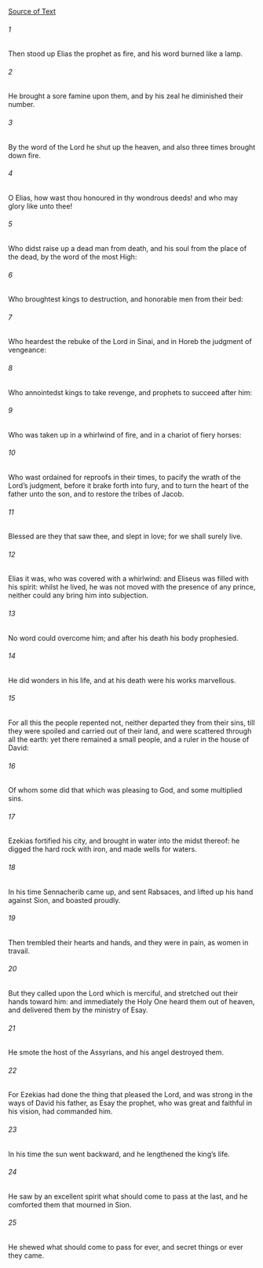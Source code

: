 [Source of Text](https://github.com/scrollmapper/bible_databases_deuterocanonical)

###### 1
Then stood up Elias the prophet as fire, and his word burned like a lamp.

###### 2
He brought a sore famine upon them, and by his zeal he diminished their number.

###### 3
By the word of the Lord he shut up the heaven, and also three times brought down fire.

###### 4
O Elias, how wast thou honoured in thy wondrous deeds! and who may glory like unto thee!

###### 5
Who didst raise up a dead man from death, and his soul from the place of the dead, by the word of the most High:

###### 6
Who broughtest kings to destruction, and honorable men from their bed:

###### 7
Who heardest the rebuke of the Lord in Sinai, and in Horeb the judgment of vengeance:

###### 8
Who annointedst kings to take revenge, and prophets to succeed after him:

###### 9
Who was taken up in a whirlwind of fire, and in a chariot of fiery horses:

###### 10
Who wast ordained for reproofs in their times, to pacify the wrath of the Lord’s judgment, before it brake forth into fury, and to turn the heart of the father unto the son, and to restore the tribes of Jacob.

###### 11
Blessed are they that saw thee, and slept in love; for we shall surely live.

###### 12
Elias it was, who was covered with a whirlwind: and Eliseus was filled with his spirit: whilst he lived, he was not moved with the presence of any prince, neither could any bring him into subjection.

###### 13
No word could overcome him; and after his death his body prophesied.

###### 14
He did wonders in his life, and at his death were his works marvellous.

###### 15
For all this the people repented not, neither departed they from their sins, till they were spoiled and carried out of their land, and were scattered through all the earth: yet there remained a small people, and a ruler in the house of David:

###### 16
Of whom some did that which was pleasing to God, and some multiplied sins.

###### 17
Ezekias fortified his city, and brought in water into the midst thereof: he digged the hard rock with iron, and made wells for waters.

###### 18
In his time Sennacherib came up, and sent Rabsaces, and lifted up his hand against Sion, and boasted proudly.

###### 19
Then trembled their hearts and hands, and they were in pain, as women in travail.

###### 20
But they called upon the Lord which is merciful, and stretched out their hands toward him: and immediately the Holy One heard them out of heaven, and delivered them by the ministry of Esay.

###### 21
He smote the host of the Assyrians, and his angel destroyed them.

###### 22
For Ezekias had done the thing that pleased the Lord, and was strong in the ways of David his father, as Esay the prophet, who was great and faithful in his vision, had commanded him.

###### 23
In his time the sun went backward, and he lengthened the king’s life.

###### 24
He saw by an excellent spirit what should come to pass at the last, and he comforted them that mourned in Sion.

###### 25
He shewed what should come to pass for ever, and secret things or ever they came.